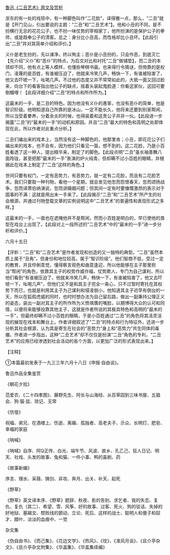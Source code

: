 [鲁迅《二丑艺术》原文及赏析](https://www.vrrw.net/wx/8106.html)

浙东的有一处的戏班中，有一种脚色叫作“二花脸”，译得雅一点，那么，“二丑”就是【开门见山，引出要说的主题：“二丑”和“二丑艺术”】。他和小丑的不同，是不扮横行无忌的花花公子，也不扮一味仗势的宰相家丁，他所扮演的是保护公子的拳师，或是趋奉公子的清客。总之：身分比小丑高，而性格却比小丑坏。【此段引出“二丑”并对其简单介绍和评价。】

义仆是老生扮的，先以谏净，终以殉主；恶仆是小丑扮的，只会作恶，到底灭亡【先介绍“义仆”和“恶仆”的特点，为后文对比和衬托“二丑”做铺垫】。而二丑的本领却不同，他有点上等人模样，也懂些琴棋书画，也来得行令猜谜，但倚靠的是权门，凌蔑的是百姓，有谁被压迫了，他就来冷笑几声，畅快一下，有谁被陷害了，他又去吓唬一下，吆喝几声。不过他的态度又并不常常如此的，大抵一面又回过脸来，向台下的看客指出他公子的缺点，摇着头装起鬼脸道：你看这家伙，这回可要倒楣哩！【此段详细介绍“二丑”的特点和所作所为。】



这最末的一手，是二丑的特色。因为他没有义仆的愚笨，也没有恶仆的简单，他是智识阶级。他明知道自己所靠的是冰山，一定不能长久，他将来还要到别家帮闲，所以当受着豢养，分着余炎的时候，也得装着和这贵公子并非一伙。【此段进一步揭露“二丑”的“最末的一手”的动机和原因。并且“二丑”最大的特色和高明之处即体现在此，所以作者对此重点分析。】

二丑们编出来的戏本上，当然没有这一种脚色的，他那里肯；小丑，即花花公子们编出来的戏本，也不会有，因为他们只看见一面，想不到的。这二花脸，乃是小百姓看透了这一种人，提出精华来，制定了的脚色。【此段点明“二丑”虽长袖善舞八面玲珑，甚至把那“最末的一手”表演的炉火纯青，但却瞒不过小百姓的眼睛，并根据此在戏本上制定了“二丑”这样的角色。】

世间只要有权门，一定有恶势力，有恶势力，就一定有二花脸，而且有二花脸艺术。我们只要取一种刊物，看他一个星期，就会发见他忽而怨恨春天，忽而颂扬战争，忽而译萧伯纳演说，忽而讲婚姻问题；但其间一定有时要慷慨激昂的表示对于国事的不满：这就是用出末一手来了。【此段揭示“二丑”和“二丑艺术”所产生的社会根源，并通过刊物登载文章的实例说明这中“二丑艺术”的普遍性和表现形式之多样。】

这最末的一手，一面也在遮掩他并不是帮闲，然而小百姓是明白的，早已使他的类型在戏台上出现了。【此段对上一段所述的“二丑艺术”中的“最末的一手”进一步分析和评价。】

六月十五日

【评析：“二丑”和“二丑艺术”是作者发现和创造的又一独特的典型。“二丑”虽然本质上属于“丑角”，但身份和地位较高，属于“智识阶级”。他们智商不低，受过一定的教育，并且伶俐乖觉，懂得察言观色和曲意逢迎，所以他能够在主子那里担当“帮闲”的角色，依靠其主子的权势作威作福，仗势欺人，专门为自己谋利，所以他们看到“有谁被压迫了，他就来冷笑几声，畅快一下，有谁被陷害了，他又去吓唬一下，吆喝几声”，但他们又不是和其主子完全一条心，只不过暂时寄托在其权势下而已，也就是利用其主子为己谋利和侵凌弱小，他知道其主子迟早有倒台的一天，所以在狐假虎威的同时，也时时想办法为自己留后路，做出一副秉持公理正义的姿态，装出一副对其主子的所作所为义愤填膺的嘴脸，以期博得大众的认可和同情，以便将来能够投靠其他主子，这就是作者所说的其极具特色和高明的“最末的一手”，但最终却瞒不过小百姓的眼睛，于是小百姓通过“二丑”的角色将其活灵活现的展现在戏本和舞台上。作者详细叙述了“二丑”的特点和行为特征外，还进一步分析其社会根源，认为其是寄生在社会的“恶势力”身上和“恶势力”共生同体的毒瘤。作者进一步指出，这种“二丑艺术”却不仅仅是扮演“二丑”角色的专利，“二丑艺术”的应用已经渗透到社会活动的各个方面，以更加广泛的形式表现出来。】



【注释】

①本篇最初发表于一九三三年六月十八日《申报·自由谈》。

鲁迅作品全集鉴赏

《朝花夕拾》

范爱农、《二十四孝图》、藤野先生、阿长与山海经、从百草园到三味书屋、五猖会、狗·猫·鼠、琐记、无常

《仿徨》

祝福、弟兄、在酒楼上、伤逝、离婚、孤独者、高老夫子、示众、长明灯、肥皂、幸福的家庭

《呐喊》

《呐喊》自序、阿Q正传、白光、端午节、风波、故乡、孔乙己、狂人日记、明天、社戏、头发的故事、兔和猫、一件小事、鸭的喜剧、药

《故事新编》

序言、理水、采薇、铸剑、非攻、奔月、出关、补天、起死

《野草》

《野草》英文译本序、《野草》题辞、秋夜、影的告别、求乞者、我的失恋、复仇、复仇〔其二〕、希望、雪、风筝、好的故事、过客、死火、狗的驳诘、失掉的好地狱、墓碣文、颓败线的颤动、立论、死后、这样的战士、聪明人和傻子和奴才、腊叶、淡淡的血痕中、一觉

杂文集

《伪自由书》、《而己集》、《花边文学》、《热风》、《坟》、《准风月谈》、《且介亭杂文》、《且介亭杂文附集》、《华盖集》、《华盖集续编》

